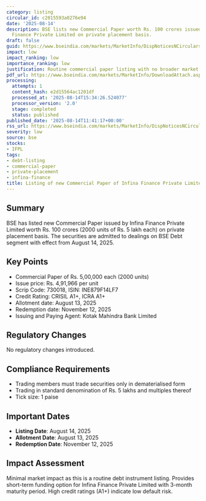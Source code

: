 ```yaml
---
category: listing
circular_id: c2015593a0276e94
date: '2025-08-14'
description: BSE lists new Commercial Paper worth Rs. 100 crores issued by Infina
  Finance Private Limited on private placement basis.
draft: false
guid: https://www.bseindia.com/markets/MarketInfo/DispNoticesNCirculars.aspx?Noticeid={0B512B00-B07D-48D6-8A1D-6B53830A3B65}&noticeno=20250814-24&dt=08/14/2025&icount=24&totcount=59&flag=0
impact: low
impact_ranking: low
importance_ranking: low
justification: Routine commercial paper listing with no broader market implications
pdf_url: https://www.bseindia.com/markets/MarketInfo/DownloadAttach.aspx?id=20250814-24&attachedId=
processing:
  attempts: 1
  content_hash: e2d15564ac1201df
  processed_at: '2025-08-14T15:34:26.524077'
  processor_version: '2.0'
  stage: completed
  status: published
published_date: '2025-08-14T11:41:17+00:00'
rss_url: https://www.bseindia.com/markets/MarketInfo/DispNoticesNCirculars.aspx?Noticeid={0B512B00-B07D-48D6-8A1D-6B53830A3B65}&noticeno=20250814-24&dt=08/14/2025&icount=24&totcount=59&flag=0
severity: low
source: bse
stocks:
- IFPL
tags:
- debt-listing
- commercial-paper
- private-placement
- infina-finance
title: Listing of new Commercial Paper of Infina Finance Private Limited
---
```


## Summary

BSE has listed new Commercial Paper issued by Infina Finance Private Limited worth Rs. 100 crores (2000 units of Rs. 5 lakh each) on private placement basis. The securities are admitted to dealings on BSE Debt segment with effect from August 14, 2025.

## Key Points

- Commercial Paper of Rs. 5,00,000 each (2000 units)
- Issue price: Rs. 4,91,966 per unit
- Scrip Code: 730018, ISIN: INE879F14LF7
- Credit Rating: CRISIL A1+, ICRA A1+
- Allotment date: August 13, 2025
- Redemption date: November 12, 2025
- Issuing and Paying Agent: Kotak Mahindra Bank Limited

## Regulatory Changes

No regulatory changes introduced.

## Compliance Requirements

- Trading members must trade securities only in dematerialised form
- Trading in standard denomination of Rs. 5 lakhs and multiples thereof
- Tick size: 1 paise

## Important Dates

- **Listing Date**: August 14, 2025
- **Allotment Date**: August 13, 2025
- **Redemption Date**: November 12, 2025

## Impact Assessment

Minimal market impact as this is a routine debt instrument listing. Provides short-term funding option for Infina Finance Private Limited with 3-month maturity period. High credit ratings (A1+) indicate low default risk.